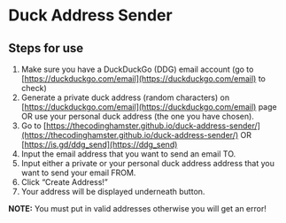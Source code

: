# Duck Address Sender
## Steps for use

 1. Make sure you have a DuckDuckGo (DDG) email account (go to [https://duckduckgo.com/email](https://duckduckgo.com/email) to check)
 2. Generate a private duck address (random characters) on [https://duckduckgo.com/email](https://duckduckgo.com/email) page OR use your personal duck address (the one you have chosen).
 3. Go to [https://thecodinghamster.github.io/duck-address-sender/](https://thecodinghamster.github.io/duck-address-sender/) OR [https://is.gd/ddg_send](https://ddg_send)
 4. Input the email address that you want to send an email TO.
 5. Input either a private or your personal duck address address that you want to send your email FROM.
 6. Click “Create Address!”
 7. Your address will be displayed underneath button.

**NOTE:** You must put in valid addresses otherwise you will get an error!
